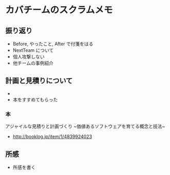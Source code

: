 # カバチームのスクラムメモ
## 振り返り
* Before, やったこと, After で付箋をはる
* NextTeam について
* 個人攻撃しない
* 他チームの事例紹介

## 計画と見積りについて
* 
* 本をすすめてもらった

### 本
アジャイルな見積りと計画づくり ~価値あるソフトウェアを育てる概念と技法~
* http://booklog.jp/item/1/4839924023


## 所感
* 所感を書く

